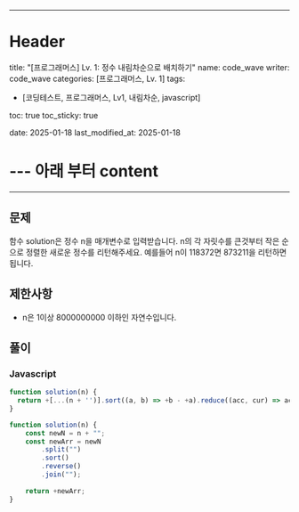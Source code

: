 
---
# Header
title: "[프로그래머스] Lv. 1: 정수 내림차순으로 배치하기"
name: code_wave
writer: code_wave
categories: [프로그래머스, Lv. 1]
tags:
- [코딩테스트, 프로그래머스, Lv1, 내림차순, javascript]

toc: true
toc_sticky: true

date: 2025-01-18
last_modified_at: 2025-01-18

# --- 아래 부터 content
---

## 문제
함수 solution은 정수 n을 매개변수로 입력받습니다. n의 각 자릿수를 큰것부터 작은 순으로 정렬한 새로운 정수를 리턴해주세요. 예를들어 n이 118372면 873211을 리턴하면 됩니다.

## 제한사항
- n은 1이상 8000000000 이하인 자연수입니다.

## 풀이
### Javascript
```js
function solution(n) {
  return +[...(n + '')].sort((a, b) => +b - +a).reduce((acc, cur) => acc + cur);
}
```

```js
function solution(n) {
    const newN = n + "";
    const newArr = newN
        .split("")
        .sort()
        .reverse()
        .join("");
  
    return +newArr;
}
```
